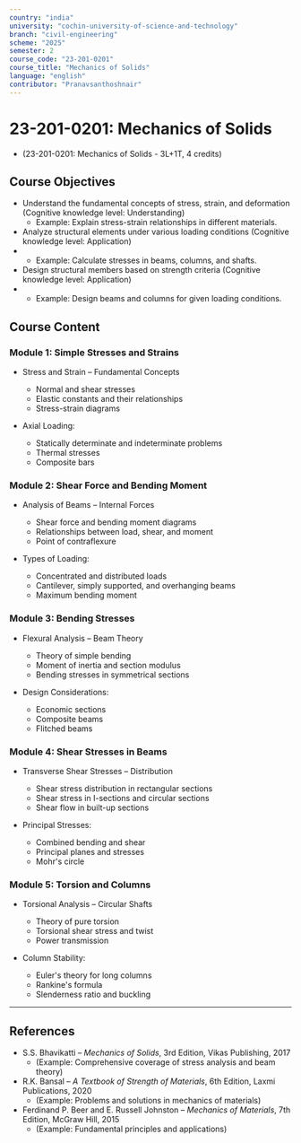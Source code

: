 ```yaml
---
country: "india"
university: "cochin-university-of-science-and-technology"
branch: "civil-engineering"
scheme: "2025"
semester: 2
course_code: "23-201-0201"
course_title: "Mechanics of Solids"
language: "english"
contributor: "Pranavsanthoshnair"
---
```


# 23-201-0201: Mechanics of Solids 
  - (23-201-0201: Mechanics of Solids - 3L+1T, 4 credits)

## Course Objectives

* Understand the fundamental concepts of stress, strain, and deformation (Cognitive knowledge level: Understanding)
    - Example: Explain stress-strain relationships in different materials.  
* Analyze structural elements under various loading conditions (Cognitive knowledge level: Application)
*   - Example: Calculate stresses in beams, columns, and shafts.  
* Design structural members based on strength criteria (Cognitive knowledge level: Application)
*   - Example: Design beams and columns for given loading conditions.  

## Course Content

### Module 1: Simple Stresses and Strains

* Stress and Strain – Fundamental Concepts  
  - Normal and shear stresses
  - Elastic constants and their relationships
  - Stress-strain diagrams

* Axial Loading:  
  - Statically determinate and indeterminate problems
  - Thermal stresses
  - Composite bars

### Module 2: Shear Force and Bending Moment

* Analysis of Beams – Internal Forces  
  - Shear force and bending moment diagrams
  - Relationships between load, shear, and moment
  - Point of contraflexure

* Types of Loading:  
  - Concentrated and distributed loads
  - Cantilever, simply supported, and overhanging beams
  - Maximum bending moment

### Module 3: Bending Stresses

* Flexural Analysis – Beam Theory  
  - Theory of simple bending
  - Moment of inertia and section modulus
  - Bending stresses in symmetrical sections

* Design Considerations:  
  - Economic sections
  - Composite beams
  - Flitched beams

### Module 4: Shear Stresses in Beams

* Transverse Shear Stresses – Distribution  
  - Shear stress distribution in rectangular sections
  - Shear stress in I-sections and circular sections
  - Shear flow in built-up sections

* Principal Stresses:  
  - Combined bending and shear
  - Principal planes and stresses
  - Mohr's circle

### Module 5: Torsion and Columns

* Torsional Analysis – Circular Shafts  
  - Theory of pure torsion
  - Torsional shear stress and twist
  - Power transmission

* Column Stability:  
  - Euler's theory for long columns
  - Rankine's formula
  - Slenderness ratio and buckling

---

## References

* S.S. Bhavikatti – *Mechanics of Solids*, 3rd Edition, Vikas Publishing, 2017
    - (Example: Comprehensive coverage of stress analysis and beam theory)  
* R.K. Bansal – *A Textbook of Strength of Materials*, 6th Edition, Laxmi Publications, 2020
    - (Example: Problems and solutions in mechanics of materials)  
* Ferdinand P. Beer and E. Russell Johnston – *Mechanics of Materials*, 7th Edition, McGraw Hill, 2015
    - (Example: Fundamental principles and applications)  
